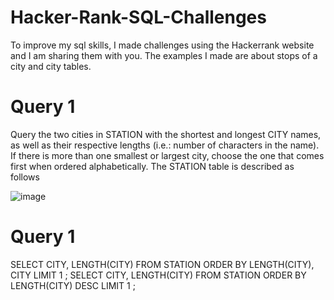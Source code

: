 # Hacker-Rank-SQL-Challenges
To improve my sql skills, I made challenges using the Hackerrank website and I am sharing them with you. The examples I made are about stops of a city and city tables.

# Query 1
Query the two cities in STATION with the shortest and longest CITY names, as well as their respective lengths (i.e.: number of characters in the name). If there is more than one smallest or largest city, choose the one that comes first when ordered alphabetically.
The STATION table is described as follows

![image](https://user-images.githubusercontent.com/47644806/184414955-c1c2db2b-09fa-450b-b620-76b31e0aa1d4.png)

# Query 1
SELECT CITY, LENGTH(CITY) FROM STATION ORDER BY LENGTH(CITY), CITY LIMIT 1 ; 
SELECT CITY, LENGTH(CITY) FROM STATION ORDER BY LENGTH(CITY) DESC LIMIT 1 ;
